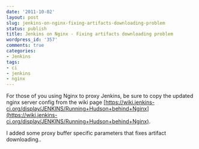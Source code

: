 ```yaml
---
date: '2011-10-02'
layout: post
slug: jenkins-on-nginx-fixing-artifacts-downloading-problem
status: publish
title: Jenkins on Nginx - Fixing artifacts downloading problem
wordpress_id: '357'
comments: true
categories:
- Jenkins
tags:
- ci
- jenkins
- nginx
---
```


For those of you using Nginx to proxy Jenkins, be sure to copy the updated nginx server config from the wiki page [https://wiki.jenkins-ci.org/display/JENKINS/Running+Hudson+behind+Nginx](https://wiki.jenkins-ci.org/display/JENKINS/Running+Hudson+behind+Nginx).

I added some proxy buffer specific parameters that fixes artifact downloading..
